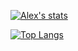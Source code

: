 <!-- <div style="display: flex; justify-content: center">
 <img src="assets/Cassete.gif?raw=true" alt="I like coding and being creative" />
</div>
 -->

[![Alex's stats](https://github-readme-stats.vercel.app/api?username=acrose99&bg_color=30,FFA2F6,7D88FF&text_color=ECF3FF&title_color=ECF3FF)](https://github.com/anuraghazra/github-readme-stats)

[![Top Langs](https://github-readme-stats.vercel.app/api/top-langs/?username=acrose99&hide=java,css,html&bg_color=30,FFA2F6,7D88FF&text_color=ECF3FF&title_color=ECF3FF)](https://github.com/anuraghazra/github-readme-stats)

<!-- [![Alexs's wakatime stats](https://github-readme-stats.vercel.app/api/wakatime?username=acrose99)](https://github.com/anuraghazra/github-readme-stats) -->
